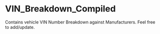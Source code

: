 # VIN_Breakdown_Compiled
Contains vehicle VIN Number Breakdown against Manufacturers. Feel free to add/update.
